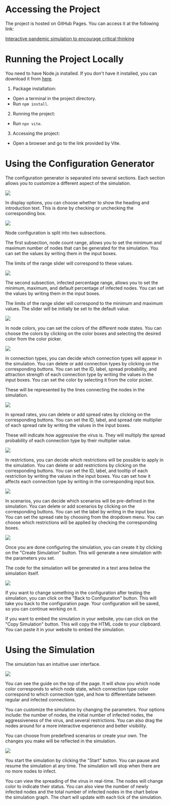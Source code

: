 # Accessing the Project
The project is hosted on GitHub Pages. You can access it at the following link:

[Interactive pandemic simulation to encourage critical thinking
](https://sarianille.github.io/CovidSimulation/)

# Running the Project Locally

You need to have Node.js installed. If you don't have it installed,
you can download it from [here](https://nodejs.org/).

1. Package installation:
- Open a terminal in the project directory.
- Run `npm install`.

2. Running the project:
- Run `npx vite`.

3. Accessing the project:
- Open a browser and go to the link provided by Vite.

# Using the Configuration Generator

The configuration generator is separated into several sections. Each section allows you to customize a different aspect of the simulation.

![](./img/display-options.png)

In display options, you can choose whether to show the heading and introduction text. This is done by checking or unchecking the corresponding box.

![](./img/node-configuration-node-count-range.png)

Node configuration is split into two subsections. 

The first subsection, node count range, allows you to set the minimum and maximum number of nodes that can be generated for the simulation. You can set the values by writing them in the input boxes.

The limits of the range slider will correspond to these values.

![](./img/node-configuration-infected-percentage-range.png)

The second subsection, infected percentage range, allows you to set the minimum, maximum, and default percentage of infected nodes. You can set the values by writing them in the input boxes.

The limits of the range slider will correspond to the minimum and maximum values. The slider will be initially be set to the default value.

![](./img/node-colors.png)

In node colors, you can set the colors of the different node states. You can choose the colors by clicking on the color boxes and selecting the desired color from the color picker.

![](./img/connection-types.png)

In connection types, you can decide which connection types will appear in the simulation. You can delete or add connection types by clicking on the corresponding buttons. You can set the ID, label, spread probability, and attraction strength of each connection type by writing the values in the input boxes. You can set the color by selecting it from the color picker.

These will be represented by the lines connecting the nodes in the simulation.

![](./img/spread-rates.png)

In spread rates, you can delete or add spread rates by clicking on the corresponding buttons. You can set the ID, label, and spread rate multiplier of each spread rate by writing the values in the input boxes.

These will indicate how aggressive the virus is. They will multiply the spread probability of each connection type by their multiplier value.

![](./img/restrictions.png)

In restrictions, you can decide which restrictions will be possible to apply in the simulation. You can delete or add restrictions by clicking on the corresponding buttons. You can set the ID, label, and tooltip of each restriction by writing the values in the input boxes. You can set how it affects each connection type by writing in the corresponding input box.

![](./img/scenarios.png)

In scenarios, you can decide which scenarios will be pre-defined in the simulation. You can delete or add scenarios by clicking on the corresponding buttons. You can set the label by writing in the input box. You can set the spread rate by choosing from the dropdown menu. You can choose which restrictions will be applied by checking the corresponding boxes.

![](./img/create-simulation.png)

Once you are done configuring the simulation, you can create it by clicking on the "Create Simulation" button. This will generate a new simulation with the parameters you set.

The code for the simulation will be generated in a text area below the simulation itself.

![](./img/meta-buttons.png)

If you want to change something in the configuration after testing the simulation, you can click on the "Back to Configuration" button. This will take you back to the configuration page. Your configuration will be saved, so you can continue working on it.

If you want to embed the simulation in your website, you can click on the "Copy Simulation" button. This will copy the HTML code to your clipboard. You can paste it in your website to embed the simulation.

# Using the Simulation

The simulation has an intuitive user interface.

![](./img/quick-guide.png)

You can see the guide on the top of the page. It will show you which node color corresponds to which node state, which connection type color correspond to which connection type, and how to differentiate between regular and infected connections.

You can customize the simulation by changing the parameters. Your options include: the number of nodes, the initial number of infected nodes, the aggressiveness of the virus, and several restrictions. You can also drag the nodes around for a more interactive experience and better visibility.

You can choose from predefined scenarios or create your own. The changes you make will be reflected in the simulation.

![](./img/simulation-configs.png)

You start the simulation by clicking the "Start" button. You can pause and resume the simulation at any time. The simulation will stop when there are no more nodes to infect.

You can view the spreading of the virus in real-time. The nodes will change color to indicate their status. You can also view the number of newly infected nodes and the total number of infected nodes in the chart below the simulation graph. The chart will update with each tick of the simulation.